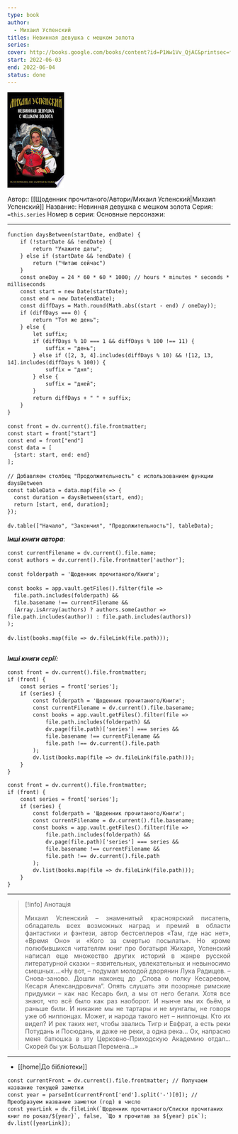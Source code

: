 ```yaml
---
type: book
author:
  - Михаил Успенский
titles: Невинная девушка с мешком золота
series:
cover: http://books.google.com/books/content?id=P1Ww1Vv_QjAC&printsec=frontcover&img=1&zoom=1&edge=curl&source=gbs_api
start: 2022-06-03
end: 2022-06-04
status: done
---
```

![cover|150](media/cover!150-231.jpg)

Автор:: [[Щоденник прочитаного/Автори/Михаил Успенский|Михаил Успенский]]
Название: Невинная девушка с мешком золота
Серия:  `=this.series`
Номер в серии:
Основные персонажи:

---
```dataviewjs
function daysBetween(startDate, endDate) {
	if (!startDate && !endDate) { 
		return "Укажите даты"; 
	} else if (startDate && !endDate) {
		return ("Читаю сейчас")
	}
	const oneDay = 24 * 60 * 60 * 1000; // hours * minutes * seconds * milliseconds
	const start = new Date(startDate);
	const end = new Date(endDate);
	const diffDays = Math.round(Math.abs((start - end) / oneDay));
	if (diffDays === 0) {
		return "Тот же день";   
	} else {
		let suffix;     
	    if (diffDays % 10 === 1 && diffDays % 100 !== 11) {
		    suffix = "день";     
	    } else if ([2, 3, 4].includes(diffDays % 10) && ![12, 13, 14].includes(diffDays % 100)) {
			suffix = "дня";     
		} else {       
			suffix = "дней";     
		}          
		return diffDays + " " + suffix;   
	} 
}  

const front = dv.current().file.frontmatter;
const start = front["start"]
const end = front["end"]
const data = [
  {start: start, end: end}
];

// Добавляем столбец "Продолжительность" с использованием функции daysBetween
const tableData = data.map(file => {
  const duration = daysBetween(start, end);
  return [start, end, duration];
});

dv.table(["Начало", "Закончил", "Продолжительность"], tableData);
```
***Інші книги автора***:
```dataviewjs
const currentFilename = dv.current().file.name;
const authors = dv.current().file.frontmatter['author'];

const folderpath = 'Щоденник прочитаного/Книги';

const books = app.vault.getFiles().filter(file =>
  file.path.includes(folderpath) &&
  file.basename !== currentFilename &&
  (Array.isArray(authors) ? authors.some(author => file.path.includes(author)) : file.path.includes(authors))
);

dv.list(books.map(file => dv.fileLink(file.path)));


```
***Інші книги серії:***
```dataviewjs
const front = dv.current().file.frontmatter;
if (front) {
	const series = front['series'];
	if (series) {
		const folderpath = 'Щоденник прочитаного/Книги';
		const currentFilename = dv.current().file.basename;
		const books = app.vault.getFiles().filter(file =>  
			file.path.includes(folderpath) && 
			dv.page(file.path)['series'] === series && 
			file.basename !== currentFilename &&
			file.path !== dv.current().file.path 
		);
		dv.list(books.map(file => dv.fileLink(file.path)));
	}
}

```

```dataviewjs
const front = dv.current().file.frontmatter;
if (front) {
	const series = front['series'];
	if (series) {
		const folderpath = 'Щоденник прочитаного/Книги';
		const currentFilename = dv.current().file.basename;
		const books = app.vault.getFiles().filter(file =>  
			file.path.includes(folderpath) && 
			dv.page(file.path)['series'] === series && 
			file.basename !== currentFilename &&
			file.path !== dv.current().file.path 
		);
		dv.list(books.map(file => dv.fileLink(file.path)));
	}
}

```

---
>[!info] Анотація
><p align="justify">Михаил Успенский – знаменитый красноярский писатель, обладатель всех возможных наград и премий в области фантастики и фэнтези, автор бестселлеров «Там, где нас нет», «Время Оно» и «Кого за смертью посылать». Но кроме полюбившихся читателям книг про богатыря Жихаря, Успенский написал еще множество других историй в жанре русской литературной сказки – язвительных, увлекательных и невыносимо смешных....«Ну вот, – подумал молодой дворянин Лука Радищев. – Снова-заново. Дошли наконец до „Слова о полку Кесаревом, Кесаря Александровича“. Опять слушать эти позорные римские придумки – как нас Кесарь бил, а мы от него бегали. Хотя все знают, что всё было как раз наоборот. И нынче мы их бьём, и раньше били. И никакие мы не тартары и не мунгалы, не говоря уже об ниппонцах. Может, и народа такого нет – ниппонцы. Кто их видел? И рек таких нет, чтобы звались Тигр и Евфрат, а есть реки Потудань и Посюдань, и даже не реки, а одна река... Ох, напрасно меня батюшка в эту Церковно-Приходскую Академию отдал... Скорей бы уж Большая Перемена...»</p>

___
- [[home|До бібліотеки]]
```dataviewjs
const currentFront = dv.current().file.frontmatter; // Получаем название текущей заметки
const year = parseInt(currentFront['end'].split('-')[0]); // Преобразуем название заметки (год) в число
const yearLink = dv.fileLink(`Щоденник прочитаного/Списки прочитаних книг по роках/${year}`, false, `Що я прочитав за ${year} рік`);
dv.list([yearLink]);
```